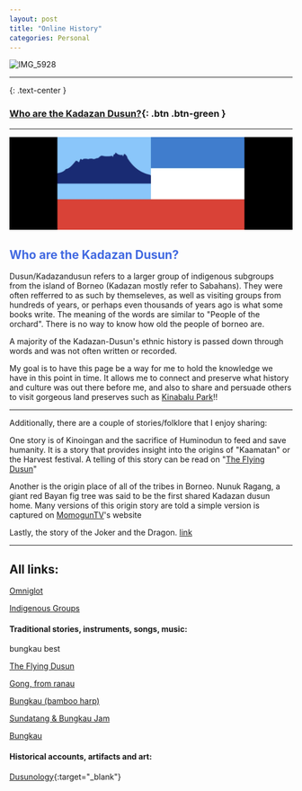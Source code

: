 ```yaml
---
layout: post
title: "Online History"
categories: Personal
---
```



![IMG_5928](/assets/IMG_5928.png)

---

{: .text-center }
### [Who are the Kadazan Dusun?]({{site.baseurl}}/personal/2020-05-21-dusunre/#who-are-the-kadazan-dusun){: .btn .btn-green }

---	



![flag](/assets/flag.png) 











## <span style="color: royalblue; font-weight: bold;">Who are the Kadazan Dusun?</span>
Dusun/Kadazandusun refers to a larger group of indigenous subgroups from the island of Borneo (Kadazan mostly refer to Sabahans). They were often refferred to as such by themseleves, as well as visiting groups from hundreds of years, or perhaps even thousands of years ago is what some books write. The meaning of the words are similar to "People of the orchard". There is no way to know how old the people of borneo are. 

A majority of the Kadazan-Dusun's ethnic history is passed down through words and was not often written or recorded.

My goal is to have this page be a way for me to hold the knowledge we have in this point in time. It allows me to connect and preserve what history and culture was out there before me, and also to share and persuade others to visit gorgeous land preserves such as [Kinabalu Park]!!

----

Additionally, there are a couple of stories/folklore that I enjoy sharing:

One story is of Kinoingan and the sacrifice of Huminodun to feed and save humanity. It is a story that provides insight into the origins of "Kaamatan" or the Harvest festival. A telling of this story can be read on "[The Flying Dusun]"

Another is the origin place of all of the tribes in Borneo. Nunuk Ragang, a giant red Bayan fig tree was said to be the first shared Kadazan dusun home. Many versions of this origin story are told a simple version is captured on [MomogunTV]'s website

Lastly, the story of the Joker and the Dragon. 
[link]

----



## <span style="color: .text-pink; font-weight: bold;">All links:</span>

[Omniglot]

[Indigenous Groups]

#### <span style="color: .text-pink; font-weight: bold;">Traditional stories, instruments, songs, music:</span> 
bungkau best

[The Flying Dusun] 

[Gong, from ranau]

[Bungkau (bamboo harp)]

[Sundatang & Bungkau Jam]

[Bungkau]

#### <span style="color: .text-pink; font-weight: bold;">Historical accounts, artifacts and art:</span> 

[Dusunology](https://www.facebook.com/sundayak777northborneo){:target="_blank"}




[link]: https://www.flyingdusun.com/004_Features/014_Dragons.htm
[MomogunTV]: https://momoguntv.com/the-legend-of-nunuk-ragang/
[Kinabalu Park]: https://www.sabahparks.org.my/kinabalu-park
[The Flying Dusun]: https://www.flyingdusun.com/004_Features/010_Kaamatan02.htm
[Omniglot]: https://omniglot.com/language/phrases/centraldusun.htm
[Indigenous Groups]: https://factsanddetails.com/indonesia/Minorities_and_Regions/sub6_3f/entry-4015.html
[Dusunology]: https://www.facebook.com/sundayak777northborneo

[Gong, from ranau]: https://www.youtube.com/watch?v=WRpJagNQeuo
[Bungkau (bamboo harp)]:  https://www.youtube.com/watch?v=xXzO2KB3_F0
[Bungkau example 2]: https://www.youtube.com/watch?v=W27fL_lbLR8&t=23s
[Sundatang & Bungkau Jam]: https://www.youtube.com/watch?v=MvIztv26ZKs
[Bungkau]: https://www.youtube.com/watch?v=PjMs-J9vjk0&t=22s




